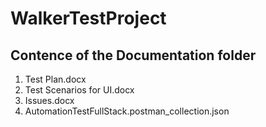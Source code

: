 # WalkerTestProject

## Contence of the Documentation folder
1. Test Plan.docx
2. Test Scenarios for UI.docx
3. Issues.docx
4. AutomationTestFullStack.postman_collection.json